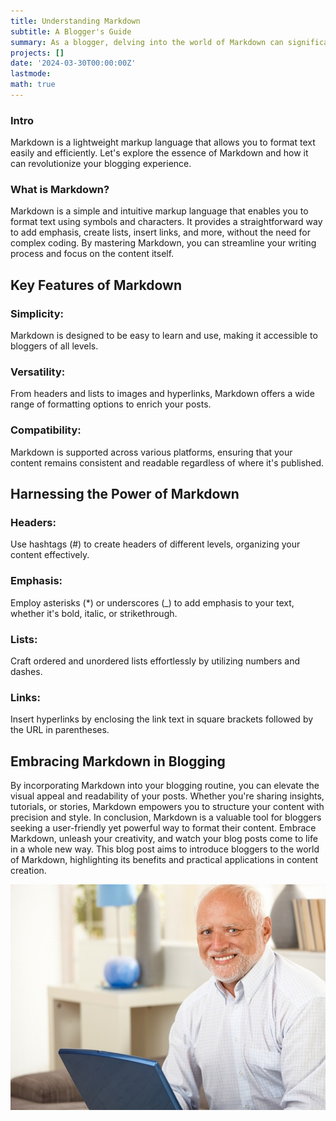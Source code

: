 ```yaml
---
title: Understanding Markdown
subtitle: A Blogger's Guide
summary: As a blogger, delving into the world of Markdown can significantly enhance your content creation process.
projects: []
date: '2024-03-30T00:00:00Z'
lastmode: 
math: true
---
```


### Intro

Markdown is a lightweight markup language that allows you to format text easily and efficiently. Let's explore the essence of Markdown and how it can revolutionize your blogging experience.

### What is Markdown?

Markdown is a simple and intuitive markup language that enables you to format text using symbols and characters. It provides a straightforward way to add emphasis, create lists, insert links, and more, without the need for complex coding. By mastering Markdown, you can streamline your writing process and focus on the content itself.

## Key Features of Markdown

### Simplicity: 

Markdown is designed to be easy to learn and use, making it accessible to bloggers of all levels.

### Versatility: 

From headers and lists to images and hyperlinks, Markdown offers a wide range of formatting options to enrich your posts.

### Compatibility:

Markdown is supported across various platforms, ensuring that your content remains consistent and readable regardless of where it's published.

## Harnessing the Power of Markdown

### Headers: 

Use hashtags (#) to create headers of different levels, organizing your content effectively.

### Emphasis: 

Employ asterisks (*) or underscores (_) to add emphasis to your text, whether it's bold, italic, or strikethrough.
    
### Lists: 
Craft ordered and unordered lists effortlessly by utilizing numbers and dashes.

### Links: 
Insert hyperlinks by enclosing the link text in square brackets followed by the URL in parentheses.

## Embracing Markdown in Blogging

By incorporating Markdown into your blogging routine, you can elevate the visual appeal and readability of your posts. Whether you're sharing insights, tutorials, or stories, Markdown empowers you to structure your content with precision and style. In conclusion, Markdown is a valuable tool for bloggers seeking a user-friendly yet powerful way to format their content. Embrace Markdown, unleash your creativity, and watch your blog posts come to life in a whole new way. This blog post aims to introduce bloggers to the world of Markdown, highlighting its benefits and practical applications in content creation.




![](1.jpg)
